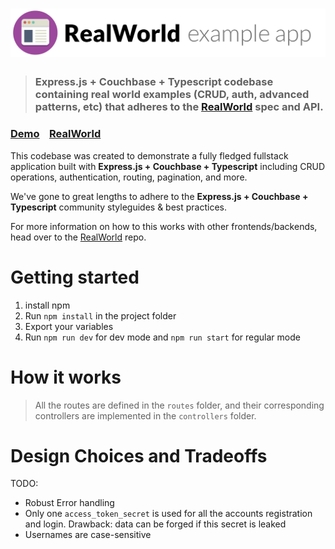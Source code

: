 # ![RealWorld Example App](logo.png)

> ### Express.js + Couchbase + Typescript codebase containing real world examples (CRUD, auth, advanced patterns, etc) that adheres to the [RealWorld](https://github.com/gothinkster/realworld) spec and API.

### [Demo](https://demo.realworld.io/)&nbsp;&nbsp;&nbsp;&nbsp;[RealWorld](https://github.com/gothinkster/realworld)

This codebase was created to demonstrate a fully fledged fullstack application built with **Express.js + Couchbase + Typescript** including CRUD operations, authentication, routing, pagination, and more.

We've gone to great lengths to adhere to the **Express.js + Couchbase + Typescript** community styleguides & best practices.

For more information on how to this works with other frontends/backends, head over to the [RealWorld](https://github.com/gothinkster/realworld) repo.

# Getting started

1. install npm
2. Run `npm install` in the project folder
3. Export your variables
4. Run `npm run dev` for dev mode and `npm run start` for regular mode

# How it works

> All the routes are defined in the `routes` folder, and their corresponding controllers are implemented in the `controllers` folder.

# Design Choices and Tradeoffs

TODO:

- Robust Error handling
- Only one `access_token_secret` is used for all the accounts registration and login. Drawback: data can be forged if this secret is leaked
- Usernames are case-sensitive
